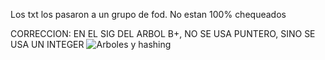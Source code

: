 Los txt los pasaron a un grupo de fod. No estan 100% chequeados


CORRECCION: EN EL SIG DEL ARBOL B+, NO SE USA PUNTERO, SINO SE USA UN INTEGER 
![Arboles y hashing](https://github.com/user-attachments/assets/3222d598-0aa8-457c-a95b-67e9fcd7956f)
